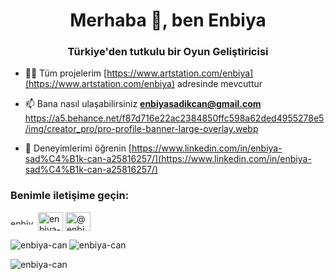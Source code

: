 <h1 align="center">Merhaba 👋, ben Enbiya</h1>
<h3 align="center">Türkiye'den tutkulu bir Oyun Geliştiricisi</h3>

- 👨‍💻 Tüm projelerim [https://www.artstation.com/enbiya](https://www.artstation.com/enbiya) adresinde mevcuttur

- 📫 Bana nasıl ulaşabilirsiniz **enbiyasadikcan@gmail.com**
https://a5.behance.net/f87d716e22ac2384850ffc598a62ded4955278e5/img/creator_pro/pro-profile-banner-large-overlay.webp
- 📄 Deneyimlerimi öğrenin [https://www.linkedin.com/in/enbiya-sad%C4%B1k-can-a25816257/](https://www.linkedin.com/in/enbiya-sad%C4%B1k-can-a25816257/)

<h3 align="left">Benimle iletişime geçin:</h3>
<p align="left">
<a href="https://linkedin.com/tr/enbiya-sabit-olabilir" target="blank"><img align="center" src="https://raw.githubusercontent.com/rahuldkjain/github-profile-readme-generator/master/src/images/icons/Social/linked-in-alt.svg" alt="enbiya-sabit-olabilir" height="10" width="40" /></a>
<a href="https://www.behance.net/enbiya-sabit-olabilir" target="blank"><img align="center" src="https://raw.githubusercontent.com/rahuldkjain/github-profile-readme-generator/master/src/images/icons/Social/behance.svg" alt="enbiya-sabit-olabilir" height="30" width="40" /></a>
<a href="https://www.youtube.com/c/@enbiya_c" target="blank"><img align="center" src="https://raw.githubusercontent.com/rahuldkjain/github-profile-readme-generator/master/src/images/icons/Social/youtube.svg" alt="@enbiya_c" height="30" width="40" /></a>
</p>


<p><img align="left" src="https://github-readme-stats.vercel.app/api/top-langs?username=enbiya-can&show_icons=true&locale=tr&layout=compact" alt="enbiya-can" /></p>

<p> <img align="center" src="https://github-readme-stats.vercel.app/api?username=enbiya-can&show_icons=true&locale=tr" alt="enbiya-can" /></p>

<p><img align="center" src="https://github-readme-streak-stats.herokuapp.com/?user=enbiya-can&" alt="enbiya-can" /></p>
